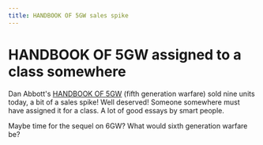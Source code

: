 ```yaml
---
title: HANDBOOK OF 5GW sales spike
---
```


# HANDBOOK OF 5GW assigned to a class somewhere

Dan Abbott's [HANDBOOK OF 5GW](https://amzn.to/3mjNuL7) (fifth generation warfare) sold nine units today, a bit of a sales spike! Well deserved! Someone somewhere must have assigned it for a class.  A lot of good essays by smart people.  

Maybe time for the sequel on 6GW?  What would sixth generation warfare be?

